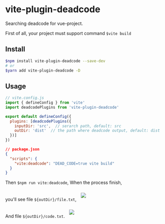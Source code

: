# vite-plugin-deadcode

Searching deadcode for vue-project.

First of all, your project must support command `$vite build`

## Install

```bash
$npm install vite-plugin-deadcode --save-dev
# or
$yarn add vite-plugin-deadcode -D
```

## Usage

```js
// vite.config.js
import { defineConfig } from 'vite'
import deadcodePlugins from 'vite-plugin-deadcode'

export default defineConfig({
  plugins: [deadcodePlugins({
    inputDir: 'src',  // serarch path, default: src
    outDir: 'dist'  // the path where deadcode output, default: dist
  })]
})
```


```json
// package.json
{
  "scripts": {
    "vite:deadcode": "DEAD_CODE=true vite build"
  }
}
```
Then `$npm run vite:deadcode`, When the process finish,

you'll see file `${outDir}/file.txt`,
<image src="./static/file_txt.jpg" style="margin: 10px"/>

And file `${outDir}/code.txt`.
<image src="./static/code_txt.jpg" style="margin: 10px"/>

